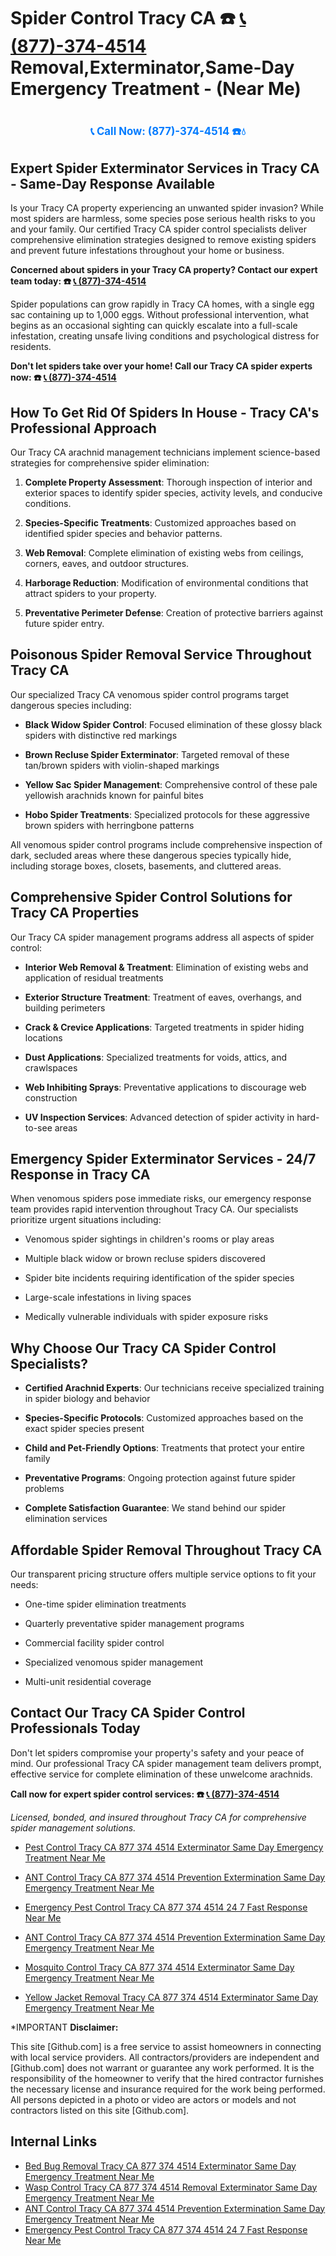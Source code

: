 # Spider Control Tracy CA ☎️ [📞 (877)-374-4514](https://pest-control-4514.netlify.app) Removal,Exterminator,Same-Day Emergency Treatment - (Near Me)
# 

<p align="center" style="font-size: 1.2em; font-weight: bold; margin: 20px 0;">
  <a href="https://pest-control-4514.netlify.app" target="_blank" style="color: #007BFF; text-decoration: none;">📞 Call Now: (877)-374-4514 ☎️💧</a>
</p>

## Expert Spider Exterminator Services in Tracy CA - Same-Day Response Available

Is your Tracy CA property experiencing an unwanted spider invasion? While most spiders are harmless, some species pose serious health risks to you and your family. Our certified Tracy CA spider control specialists deliver comprehensive elimination strategies designed to remove existing spiders and prevent future infestations throughout your home or business.

**Concerned about spiders in your Tracy CA property? Contact our expert team today: ☎️ [📞 (877)-374-4514](https://pest-control-4514.netlify.app)**

Spider populations can grow rapidly in Tracy CA homes, with a single egg sac containing up to 1,000 eggs. Without professional intervention, what begins as an occasional sighting can quickly escalate into a full-scale infestation, creating unsafe living conditions and psychological distress for residents.

**Don't let spiders take over your home! Call our Tracy CA spider experts now: ☎️ [📞 (877)-374-4514](https://pest-control-4514.netlify.app)**

## How To Get Rid Of Spiders In House - Tracy CA's Professional Approach

Our Tracy CA arachnid management technicians implement science-based strategies for comprehensive spider elimination:

1. **Complete Property Assessment**: Thorough inspection of interior and exterior spaces to identify spider species, activity levels, and conducive conditions.

2. **Species-Specific Treatments**: Customized approaches based on identified spider species and behavior patterns.

3. **Web Removal**: Complete elimination of existing webs from ceilings, corners, eaves, and outdoor structures.

4. **Harborage Reduction**: Modification of environmental conditions that attract spiders to your property.

5. **Preventative Perimeter Defense**: Creation of protective barriers against future spider entry.

## Poisonous Spider Removal Service Throughout Tracy CA

Our specialized Tracy CA venomous spider control programs target dangerous species including:

- **Black Widow Spider Control**: Focused elimination of these glossy black spiders with distinctive red markings

- **Brown Recluse Spider Exterminator**: Targeted removal of these tan/brown spiders with violin-shaped markings

- **Yellow Sac Spider Management**: Comprehensive control of these pale yellowish arachnids known for painful bites

- **Hobo Spider Treatments**: Specialized protocols for these aggressive brown spiders with herringbone patterns

All venomous spider control programs include comprehensive inspection of dark, secluded areas where these dangerous species typically hide, including storage boxes, closets, basements, and cluttered areas.

## Comprehensive Spider Control Solutions for Tracy CA Properties

Our Tracy CA spider management programs address all aspects of spider control:

- **Interior Web Removal & Treatment**: Elimination of existing webs and application of residual treatments

- **Exterior Structure Treatment**: Treatment of eaves, overhangs, and building perimeters

- **Crack & Crevice Applications**: Targeted treatments in spider hiding locations

- **Dust Applications**: Specialized treatments for voids, attics, and crawlspaces

- **Web Inhibiting Sprays**: Preventative applications to discourage web construction

- **UV Inspection Services**: Advanced detection of spider activity in hard-to-see areas

## Emergency Spider Exterminator Services - 24/7 Response in Tracy CA

When venomous spiders pose immediate risks, our emergency response team provides rapid intervention throughout Tracy CA. Our specialists prioritize urgent situations including:

- Venomous spider sightings in children's rooms or play areas

- Multiple black widow or brown recluse spiders discovered

- Spider bite incidents requiring identification of the spider species

- Large-scale infestations in living spaces

- Medically vulnerable individuals with spider exposure risks

## Why Choose Our Tracy CA Spider Control Specialists?

- **Certified Arachnid Experts**: Our technicians receive specialized training in spider biology and behavior

- **Species-Specific Protocols**: Customized approaches based on the exact spider species present

- **Child and Pet-Friendly Options**: Treatments that protect your entire family

- **Preventative Programs**: Ongoing protection against future spider problems

- **Complete Satisfaction Guarantee**: We stand behind our spider elimination services

## Affordable Spider Removal Throughout Tracy CA

Our transparent pricing structure offers multiple service options to fit your needs:

- One-time spider elimination treatments

- Quarterly preventative spider management programs

- Commercial facility spider control

- Specialized venomous spider management

- Multi-unit residential coverage

## Contact Our Tracy CA Spider Control Professionals Today

Don't let spiders compromise your property's safety and your peace of mind. Our professional Tracy CA spider management team delivers prompt, effective service for complete elimination of these unwelcome arachnids.

**Call now for expert spider control services: ☎️ [📞 (877)-374-4514](https://pest-control-4514.netlify.app)**

*Licensed, bonded, and insured throughout Tracy CA for comprehensive spider management solutions.*


- [Pest Control Tracy CA 877 374 4514 Exterminator Same Day Emergency Treatment Near Me](https://github.com/allyoucaneatsushiin/pest-control/blob/main/Pest-Control-Tracy-CA-877-374-4514-Exterminator-Same-Day-Emergency-Treatment-Near-Me.md)
- [ANT Control Tracy CA 877 374 4514 Prevention Extermination Same Day Emergency Treatment Near Me](https://github.com/allyoucaneatsushiin/pest-control/blob/main/ANT-Control-Tracy-CA-877-374-4514-Prevention-Extermination-Same-Day-Emergency-Treatment-Near-Me.md)
- [Emergency Pest Control Tracy CA 877 374 4514 24 7 Fast Response Near Me](https://github.com/allyoucaneatsushiin/pest-control/blob/main/Emergency-Pest-Control-Tracy-CA-877-374-4514-24-7-Fast-Response-Near-Me.md)


- [ANT Control Tracy CA 877 374 4514 Prevention Extermination Same Day Emergency Treatment Near Me](https://github.com/allyoucaneatsushiin/pest-control/blob/main/ANT-Control-Tracy-CA-877-374-4514-Prevention-Extermination-Same-Day-Emergency-Treatment-Near-Me.md)
- [Mosquito Control Tracy CA 877 374 4514 Exterminator Same Day Emergency Treatment Near Me](https://github.com/allyoucaneatsushiin/pest-control/blob/main/Mosquito-Control-Tracy-CA-877-374-4514-Exterminator-Same-Day-Emergency-Treatment-Near-Me.md)
- [Yellow Jacket Removal Tracy CA 877 374 4514 Exterminator Same Day Emergency Treatment Near Me](https://github.com/allyoucaneatsushiin/pest-control/blob/main/Yellow-Jacket-Removal-Tracy-CA-877-374-4514-Exterminator-Same-Day-Emergency-Treatment-Near-Me.md)


*IMPORTANT **Disclaimer:**  

This site [Github.com] is a free service to assist homeowners in connecting with local service providers. All contractors/providers are independent and [Github.com] does not warrant or guarantee any work performed. It is the responsibility of the homeowner to verify that the hired contractor furnishes the necessary license and insurance required for the work being performed. All persons depicted in a photo or video are actors or models and not contractors listed on this site [Github.com].


## Internal Links
- [Bed Bug Removal Tracy CA 877 374 4514 Exterminator Same Day Emergency Treatment Near Me](https://github.com/allyoucaneatsushiin/pest-control/blob/main/Bed-Bug-Removal-Tracy-CA-877-374-4514-Exterminator-Same-Day-Emergency-Treatment-Near-Me.md)
- [Wasp Control Tracy CA 877 374 4514 Removal Exterminator Same Day Emergency Treatment Near Me](https://github.com/allyoucaneatsushiin/pest-control/blob/main/Wasp-Control-Tracy-CA-877-374-4514-Removal-Exterminator-Same-Day-Emergency-Treatment-Near-Me.md)
- [ANT Control Tracy CA 877 374 4514 Prevention Extermination Same Day Emergency Treatment Near Me](https://github.com/allyoucaneatsushiin/pest-control/blob/main/ANT-Control-Tracy-CA-877-374-4514-Prevention-Extermination-Same-Day-Emergency-Treatment-Near-Me.md)
- [Emergency Pest Control Tracy CA 877 374 4514 24 7 Fast Response Near Me](https://github.com/allyoucaneatsushiin/pest-control/blob/main/Emergency-Pest-Control-Tracy-CA-877-374-4514-24-7-Fast-Response-Near-Me.md)
